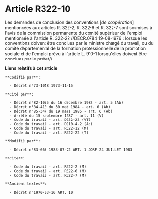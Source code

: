 # Article R322-10

Les demandes de conclusion des conventions [*de coopération*] mentionnées aux articles R. 322-2, R. 322-6 et R. 322-7 sont
soumises à l'avis de la commission permanente du comité supérieur de l'emploi mentionnée à l'article R. 322-22 //DECR.0784
19-08-1976 : lorsque les conventions doivent être conclues par le ministre chargé du travail, ou du comité départemental de
la formation professionnelle de la promotion sociale et de l'emploi prévu à l'article L. 910-1 lorsqu'elles doivent être
conclues par le préfet//.

**Liens relatifs à cet article**

	**Codifié par**:

	  - Décret n°73-1048 1973-11-15

	**Cité par**:

	  - Décret n°82-1055 du 16 décembre 1982 - art. 5 (Ab)
	  - Décret n°84-410 du 30 mai 1984 - art. 6 (Ab)
	  - Décret n°85-347 du 19 mars 1985 - art. 6 (Ab)
	  - Arrêté du 15 septembre 1987 - art. 11 (V)
	  - Code du travail - art. D322-22 (VT)
	  - Code du travail - art. D910-4-2 (Ab)
	  - Code du travail - art. R322-12 (M)
	  - Code du travail - art. R322-22 (T)

	**Modifié par**:

	  - Décret n°83-665 1983-07-22 ART. 1 JORF 24 JUILLET 1983

	**Cite**:

	  - Code du travail - art. R322-2 (M)
	  - Code du travail - art. R322-6 (M)
	  - Code du travail - art. R322-7 (M)

	**Anciens textes**:

	  - Décret n°1970-03-16 ART. 10
